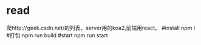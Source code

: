 # read
爬http://geek.csdn.net/的列表，server用的koa2,前端用react。
#install
npm i
#打包
npm run build
#start
npm run start
